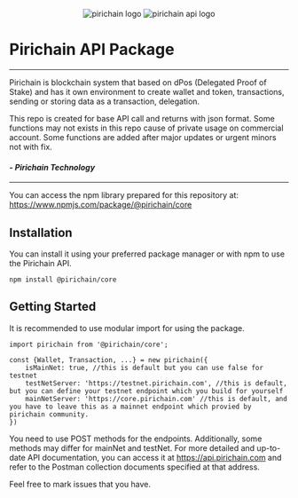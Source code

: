 <p align="center" width="100%">
<img src="https://static.pirichain.com/logo/transparent/128" alt="pirichain logo">
<img src="https://www.gitbook.com/cdn-cgi/image/width=64,dpr=2,height=64,fit=contain,format=auto/https%3A%2F%2F3268399553-files.gitbook.io%2F~%2Ffiles%2Fv0%2Fb%2Fgitbook-x-prod.appspot.com%2Fo%2Fspaces%252FHQI4CotKdPSfFVAkQ7xr%252Ficon%252Fn5c0lu7a9FQq9CHWNlpD%252Fpiri-api-512.png%3Falt%3Dmedia%26token%3Df7a1b6a5-bb6d-483f-8f39-77896de4881e" alt="pirichain api logo">
</p>

# Pirichain API Package

---
Pirichain is blockchain system that based on dPos (Delegated Proof of Stake) and has it own environment to create wallet and token, transactions, sending or storing data as a transaction, delegation.

This repo is created for base API call and returns with json format. Some functions may not exists in this repo cause of private usage on commercial account. Some functions are added after major updates or urgent minors not with fix. 

#### - _**Pirichain Technology**_

---

You can access the npm library prepared for this repository at:
https://www.npmjs.com/package/@pirichain/core

## Installation

You can install it using your preferred package manager or with npm to use the Pirichain API.
```
npm install @pirichain/core
```

## Getting Started
It is recommended to use modular import for using the package.

```
import pirichain from '@pirichain/core';

const {Wallet, Transaction, ...} = new pirichain({
    isMainNet: true, //this is default but you can use false for testnet
    testNetServer: 'https://testnet.pirichain.com', //this is default, but you can define your testnet endpoint which you build for yourself
    mainNetServer: 'https://core.pirichain.com' //this is default, and you have to leave this as a mainnet endpoint which provied by pirichain community.
})
```

You need to use POST methods for the endpoints. Additionally, some methods may differ for mainNet and testNet. For more detailed and up-to-date API documentation, you can access it at https://api.pirichain.com and refer to the Postman collection documents specified at that address.

Feel free to mark issues that you have.
